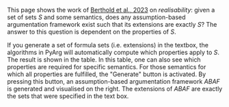 This page shows the work of 
[Berthold et al., 2023](http://dx.doi.org/10.1007/978-3-031-43619-2_11
"Matti Berthold, Anna Rapberger, and Markus Ulbricht (2023). 
On the Expressive Power of Assumption-Based Argumentation. 
JELIA 2023: Logics in Artificial Intelligence, 145-160.") on _realisability_: 
given a set of 
sets $S$ and some semantics, does any assumption-based argumentation framework
exist such that its extensions are exactly $S$?
The answer to this question is dependent on the properties of $S$.

If you generate a set of formula sets (i.e. extensions) in the textbox, 
the algorithms in PyArg will automatically compute which properties apply 
to $S$. The result is shown in the table. In this table, one can also see 
which properties are required for specific semantics. For those semantics 
for which all properties are fulfilled, the "Generate" button is activated. 
By pressing this button, an assumption-based argumentation framework $\textit
{ABAF}$ is generated and visualised on the right. The extensions of 
$\textit{ABAF}$ are exactly the sets that were specified in the text box.